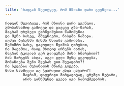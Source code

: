 ```yaml
---
title: 'რადგან შევიტყვე, რომ მზიანი დარი გვეწვია...'
---
```


    რადგან შევიტყვე, რომ მზიანი დარი გვეწვია,
    უმოსასხამოდ გამოველ და გავყევ გზა-შარას,
    მაგრამ ღრუბელი ქარწვიმებით წამომეწია
    და შენი სახეც, მშვენიერი, ნისლმა წაშალა.
    თუმცა ბურუსში შენმა სხივმა გამოიარა,
    შემიშრო სახე, დაკოდილი წვიმის ღარებით,
    რა მალამოა, რაიც მხოლოდ არჩენს იარას,
    მაგრამ ტკივილს ვერ გაიყუჩებ მისი ხმარებით?!
    რას მარგებს ახლა, თუკი გული შენც გეკოდება,
    მონანიება შენი შვებას ვით შევადარო?!
    რა ბედენაა მუხანათის მწარე გოდება,
    მისი ნახმლევი თუ ჯვარივით უნდა ვატარო?!
            მაგრამ, დაღვრილი მარგალიტად, ცრემლი ნეტარი,
            არის განწმენდა ყველა ავი ნამოქმედარის.
